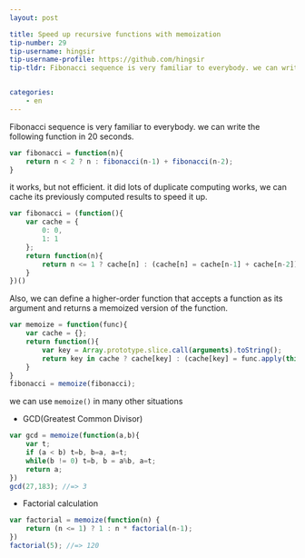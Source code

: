 ```yaml
---
layout: post

title: Speed up recursive functions with memoization
tip-number: 29
tip-username: hingsir
tip-username-profile: https://github.com/hingsir
tip-tldr: Fibonacci sequence is very familiar to everybody. we can write the following function in 20 seconds.it works, but not efficient. it did lots of duplicate computing works, we can cache its previously computed results to speed it up.


categories:
    - en
---
```


Fibonacci sequence is very familiar to everybody. we can write the following function in 20 seconds.

```js
var fibonacci = function(n){
    return n < 2 ? n : fibonacci(n-1) + fibonacci(n-2);
}
```
it works, but not efficient. it did lots of duplicate computing works, we can cache its previously computed results to speed it up.

```js
var fibonacci = (function(){
    var cache = {
        0: 0,
        1: 1
    };
    return function(n){
        return n <= 1 ? cache[n] : (cache[n] = cache[n-1] + cache[n-2]);
    }
})()
```
Also, we can define a higher-order function that accepts a function as its argument and returns a memoized version of the function.

```js
var memoize = function(func){
    var cache = {};
    return function(){
        var key = Array.prototype.slice.call(arguments).toString();
        return key in cache ? cache[key] : (cache[key] = func.apply(this,arguments));
    }
}
fibonacci = memoize(fibonacci);
```
we can use `memoize()` in many other situations
* GCD(Greatest Common Divisor)

```js
var gcd = memoize(function(a,b){
    var t;
    if (a < b) t=b, b=a, a=t;
    while(b != 0) t=b, b = a%b, a=t;
    return a;
})
gcd(27,183); //=> 3
```
* Factorial calculation

```js
var factorial = memoize(function(n) {
    return (n <= 1) ? 1 : n * factorial(n-1);
})
factorial(5); //=> 120
```